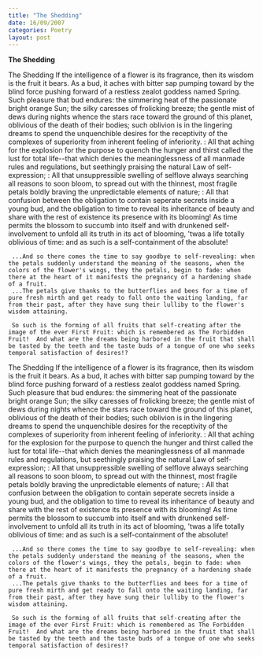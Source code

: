 ```yaml
---
title: "The Shedding"
date: 16/09/2007
categories: Poetry
layout: post
---
```


**The Shedding**

The Shedding
     If the intelligence of a flower is its fragrance, then its wisdom is the fruit it bears.  As a bud, it aches with bitter sap pumping toward by the blind force pushing forward of a restless zealot goddess named Spring.  Such pleasure that bud endures: the simmering heat of the passionate bright orange Sun; the silky caresses of frolicking breeze; the gentle mist of dews during nights whence the stars race toward the ground of this planet, oblivious of the death of their bodies; such oblivion is in the lingering dreams to spend the unquenchible desires for the receptivity of the complexes of superiority from inherent feeling of inferiority.
     :  All that aching for the explosion for the purpose to quench the hunger and thirst called the lust for total life--that which denies the meaninglessness of all manmade rules and regulations, but seethingly praising the natural Law of self-expression;
    :  All that unsuppressible swelling of selflove always searching all reasons to soon bloom, to spread out with the thinnest, most fragile petals boldly braving the unpredictable elements of nature;
    :  All that confusion between the obligation to contain seperate secrets inside a young bud, and the obligation to time to reveal its inheritance of beauty and share with the rest of existence its presence with its blooming!
     As time permits the blossom to succumb into itself and with drunkened self-involvement to unfold all its truth in its act of blooming, 'twas a life totally oblivious of time: and as such is a self-containment of the absolute!

     ...And so there comes the time to say goodbye to self-revealing: when the petals suddenly understand the meaning of the seasons, when the colors of the flower's wings, they the petals, begin to fade: when there at the heart of it manifests the pregnancy of a hardening shade of a fruit.
     ...The petals give thanks to the butterflies and bees for a time of pure fresh mirth and get ready to fall onto the waiting landing, far from their past, after they have sung their lulliby to the flower's wisdom attaining.

     So such is the forming of all fruits that self-creating after the image of the ever First Fruit: which is remembered as The Forbidden Fruit!  And what are the dreams being harbored in the fruit that shall be tasted by the teeth and the taste buds of a tongue of one who seeks temporal satisfaction of desires!?

The Shedding
     If the intelligence of a flower is its fragrance, then its wisdom is the fruit it bears.  As a bud, it aches with bitter sap pumping toward by the blind force pushing forward of a restless zealot goddess named Spring.  Such pleasure that bud endures: the simmering heat of the passionate bright orange Sun; the silky caresses of frolicking breeze; the gentle mist of dews during nights whence the stars race toward the ground of this planet, oblivious of the death of their bodies; such oblivion is in the lingering dreams to spend the unquenchible desires for the receptivity of the complexes of superiority from inherent feeling of inferiority.
     :  All that aching for the explosion for the purpose to quench the hunger and thirst called the lust for total life--that which denies the meaninglessness of all manmade rules and regulations, but seethingly praising the natural Law of self-expression;
    :  All that unsuppressible swelling of selflove always searching all reasons to soon bloom, to spread out with the thinnest, most fragile petals boldly braving the unpredictable elements of nature;
    :  All that confusion between the obligation to contain seperate secrets inside a young bud, and the obligation to time to reveal its inheritance of beauty and share with the rest of existence its presence with its blooming!
     As time permits the blossom to succumb into itself and with drunkened self-involvement to unfold all its truth in its act of blooming, 'twas a life totally oblivious of time: and as such is a self-containment of the absolute!

     ...And so there comes the time to say goodbye to self-revealing: when the petals suddenly understand the meaning of the seasons, when the colors of the flower's wings, they the petals, begin to fade: when there at the heart of it manifests the pregnancy of a hardening shade of a fruit.
     ...The petals give thanks to the butterflies and bees for a time of pure fresh mirth and get ready to fall onto the waiting landing, far from their past, after they have sung their lulliby to the flower's wisdom attaining.

     So such is the forming of all fruits that self-creating after the image of the ever First Fruit: which is remembered as The Forbidden Fruit!  And what are the dreams being harbored in the fruit that shall be tasted by the teeth and the taste buds of a tongue of one who seeks temporal satisfaction of desires!?
